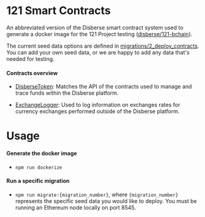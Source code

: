 # 121 Smart Contracts
An abbreviated version of the Disberse smart contract system used to generate a docker image for the 121 Project testing ([disberse/121-bchain](https://cloud.docker.com/repository/registry-1.docker.io/disberse/121-bchain)).

The current seed data options are defined in [migrations/2\_deploy\_contracts](./migrations/2_deploy_contracts.js). You can add your own seed data, or we are happy to add any data that's needed for testing.

#### Contracts overview
- [DisberseToken](./contracts/DisberseToken.sol): Matches the API of the contracts used to manage and trace funds within the Disberse platform.

- [ExchangeLogger](./contracts/ExchangeLogger.sol): Used to log information on exchanges rates for currency exchanges performed outside of the Disberse platform.

# Usage

#### Generate the docker image
- `npm run dockerize`

#### Run a specific migration
- `npm run migrate:{migration_number}`, where `{migration_number}` represents the specific seed data you would like to deploy. You must be running an Ethereum node locally on port 8545.
